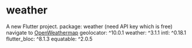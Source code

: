 # weather

A new Flutter project.
package:
    weather (need API key which is free)
    navigate to [OpenWeathermap](https://OpenWeathermap.com "API KEY")
    geolocator: ^10.0.1
    weather: ^3.1.1
    intl: ^0.18.1
    flutter_bloc: ^8.1.3
    equatable: ^2.0.5
